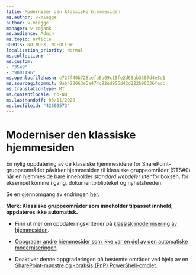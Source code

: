 ```yaml
---
title: Moderniser den klassiske hjemmesiden
ms.author: v-miegge
author: v-miegge
manager: v-cojank
ms.audience: Admin
ms.topic: article
ROBOTS: NOINDEX, NOFOLLOW
localization_priority: Normal
ms.collection: ''
ms.custom:
- "3549"
- "9001496"
ms.openlocfilehash: e727f40b725cefa8a09c15fe2d65ab3307d4e3e1
ms.sourcegitcommit: 9ab422063e5a474c92ed956d42d222b90336fecb
ms.translationtype: MT
ms.contentlocale: nb-NO
ms.lasthandoff: 03/11/2020
ms.locfileid: "42600573"
---
```

# <a name="modernize-the-classic-home-page"></a>Moderniser den klassiske hjemmesiden

En nylig oppdatering av de klassiske hjemmesidene for SharePoint-gruppeområdet påvirker hjemmesiden til klassiske gruppeområder (STS#0) når en hjemmeside bare inneholder *standard webdeler* utenfor boksen, for eksempel komme i gang, dokumentbiblioteket og nyhetsfeeden.

Se en gjennomgang av endringen [her](https://docs.microsoft.com/sharepoint/sharepointonline/media/homepage-upgrade-gif.gif). 

**Merk: Klassiske gruppeområder som inneholder tilpasset innhold, oppdateres ikke automatisk.**

* Finn ut mer om oppdateringskriterier på [klassisk modernisering av hjemmesiden](https://docs.microsoft.com/sharepoint/disable-auto-modernization-classic-home-pages#why-update-classic-team-site-home-pages-to-modern).

* [Oppgrader andre hjemmesider som ikke var en del av den automatiske moderniseringen](https://docs.microsoft.com/sharepoint/dev/transform/modernize-userinterface-site-pages).

* Deaktiver denne oppgraderingen på bestemte områder ved hjelp av en [SharePoint-mønstre og -praksis (PnP) PowerShell-cmdlet](https://docs.microsoft.com/powershell/sharepoint/sharepoint-pnp/sharepoint-pnp-cmdlets).
